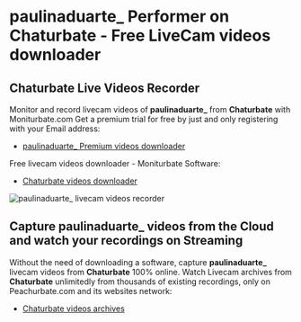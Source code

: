 # paulinaduarte_ Performer on Chaturbate - Free LiveCam videos downloader

## Chaturbate Live Videos Recorder

Monitor and record livecam videos of **paulinaduarte_** from **Chaturbate** with Moniturbate.com
Get a premium trial for free by just and only registering with your Email address:
* [paulinaduarte_ Premium videos downloader](https://moniturbate.com/request-demo-licence-key.html)

Free livecam videos downloader - Moniturbate Software:
* [Chaturbate videos downloader](https://moniturbate.com/moniturbate-download-software.html)

![paulinaduarte_ livecam videos recorder](https://peachurnet.com/templates/moniturbate-software.png)


## Capture paulinaduarte_ videos from the Cloud and watch your recordings on Streaming

Without the need of downloading a software, capture **paulinaduarte_** livecam videos from **Chaturbate** 100% online.
Watch Livecam archives from **Chaturbate** unlimitedly from thousands of existing recordings, only on Peachurbate.com and its websites network:
* [Chaturbate videos archives](https://peachurnet.com/)